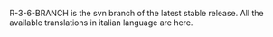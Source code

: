 R-3-6-BRANCH is the svn branch of the latest stable release.
All the available translations in italian language are here.
